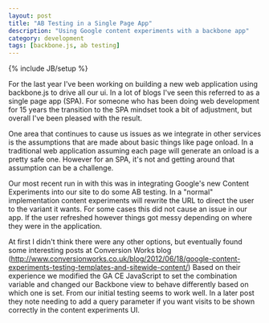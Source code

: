 ```yaml
---
layout: post
title: "AB Testing in a Single Page App"
description: "Using Google content experiments with a backbone app"
category: development
tags: [backbone.js, ab testing]
---
```

{% include JB/setup %}

For the last year I've been working on building a new web application using backbone.js
to drive all our ui.  In a lot of blogs I've seen this referred to as a single page app (SPA).
For someone who has been doing web development for 15 years the transition to the SPA mindset
took a bit of adjustment, but overall I've been pleased with the result.  

One area that continues to cause us issues as we integrate in other services is the assumptions
that are made about basic things like page onload.  In a traditional web application assuming
each page will generate an onload is a pretty safe one.  However for an SPA, it's not and
getting around that assumption can be a challenge.

Our most recent run in with this was in integrating Google's new Content Experiments into our
site to do some AB testing.  In a "normal" implementation content experiments will rewrite
the URL to direct the user to the variant it wants.  For some cases this did not cause an 
issue in our app.  If the user refreshed however things got messy depending on where
they were in the application.

At first I didn't think there were any other options, but eventually found some interesting
posts at Conversion Works blog (http://www.conversionworks.co.uk/blog/2012/06/18/google-content-experiments-testing-templates-and-sitewide-content/)
Based on their experience we modified the GA CE JavaScript to set the combination variable
and changed our Backbone view to behave differently based on which one is set.  From our
initial testing seems to work well.  In a later post they note needing to add a query
parameter if you want visits to be shown correctly in the  content experiments UI.
